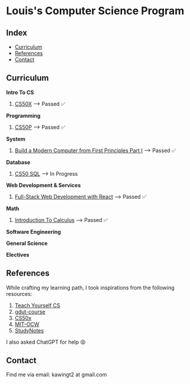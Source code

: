 # Louis's Computer Science Program

## Index

- [Curriculum](#Curriculum)
- [References](#References)
- [Contact](#Contact)

## Curriculum

**Intro To CS**

1. [CS50X](https://cs50.harvard.edu/x/2024/) --> Passed ✅

**Programming**

1. [CS50P](https://cs50.harvard.edu/python/2022/) --> Passed ✅

**System**

1. [Build a Modern Computer from First Principles Part I]('https://www.coursera.org/search?query=Build%20a%20Modern%20Computer%20from%20First%20Principles%3A%20Nand%20to%20Tetris%20Part%20I') --> Passed ✅

**Database**

1. [CS50 SQL](https://cs50.harvard.edu/sql/2024/) --> In Progress

**Web Development & Services**

1. [Full-Stack Web Development with React](https://www.coursera.org/specializations/full-stack-react) --> Passed ✅

**Math**

1. [Introduction To Calculus](https://www.coursera.org/learn/introduction-to-calculus) --> Passed ✅

**Software Engineering**

**General Science**

**Electives**

## References

While crafting my learning path, I took inspirations from the following resources:

1. [Teach Yourself CS](https://teachyourselfcs.com/)
2. [gdut-course](https://github.com/brenner8023/gdut-course)
3. [CS50x](https://cs50.harvard.edu/x/2024/)
4. [MIT-OCW](https://ocw.mit.edu/)
5. [StudyNotes](https://github.com/krislinzhao/StudyNotes?tab=readme-ov-file)

I also asked ChatGPT for help 😝

## Contact

Find me via email: kawingt2 at gmail.com

